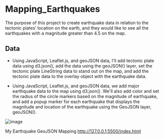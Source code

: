 # Mapping_Earthquakes

The purpose of this project to create earthquake data in relation to the tectonic plates’ location on the earth, and they would like to see all the earthquakes with a magnitude greater than 4.5 on the map.

## Data

- Using JavaScript, Leaflet.js, and geoJSON data, I'll add tectonic plate data using d3.json(), add the data using the geoJSON() layer, set the tectonic plate LineString data to stand out on the map, and add the tectonic plate data to the overlay object with the earthquake data.

- Using JavaScript, Leaflet.js, and geoJSON data, we add major earthquake data to the map using d3.json(). We'll also add color and set the radius of the circle markers based on the magnitude of earthquake, and add a popup marker for each earthquake that displays the magnitude and location of the earthquake using the GeoJSON layer, geoJSON().

![image](https://user-images.githubusercontent.com/98790082/178664903-9abc1805-c748-4418-9f6d-0f1164c1ba85.png)

My Earthquake GeoJSON Mapping 
http://127.0.0.1:5500/index.html

